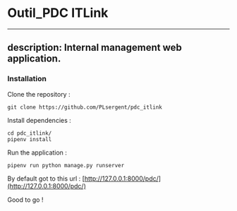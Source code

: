 # Outil\_PDC ITLink

---
description: Internal management web application.
---

### Installation

Clone the repository :

```text
git clone https://github.com/PLsergent/pdc_itlink
```

Install dependencies :

```text
cd pdc_itlink/
pipenv install
```

Run the application :

```text
pipenv run python manage.py runserver
```

By default got to this url : [http://127.0.0.1:8000/pdc/](http://127.0.0.1:8000/pdc/)

Good to go !



